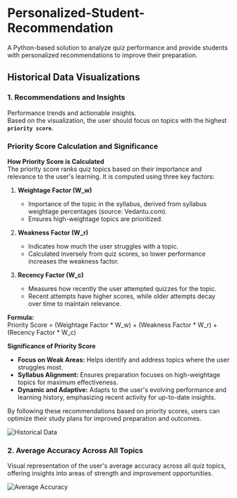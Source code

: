 # Personalized-Student-Recommendation
A Python-based solution to analyze quiz performance and provide students with personalized recommendations to improve their preparation.

## Historical Data Visualizations

### 1.  Recommendations and Insights
Performance trends and actionable insights.  
Based on the visualization, the user should focus on topics with the highest **`priority score`**.  

### Priority Score Calculation and Significance

**How Priority Score is Calculated**  
The priority score ranks quiz topics based on their importance and relevance to the user's learning. It is computed using three key factors:  

1. **Weightage Factor (W_w)**  
   - Importance of the topic in the syllabus, derived from syllabus weightage percentages (source: Vedantu.com).  
   - Ensures high-weightage topics are prioritized.  

2. **Weakness Factor (W_r)**  
   - Indicates how much the user struggles with a topic.  
   - Calculated inversely from quiz scores, so lower performance increases the weakness factor.  

3. **Recency Factor (W_c)**  
   - Measures how recently the user attempted quizzes for the topic.  
   - Recent attempts have higher scores, while older attempts decay over time to maintain relevance.  

**Formula:**  
Priority Score = (Weightage Factor * W_w) + (Weakness Factor * W_r) + (Recency Factor * W_c)


**Significance of Priority Score**  
- **Focus on Weak Areas:** Helps identify and address topics where the user struggles most.  
- **Syllabus Alignment:** Ensures preparation focuses on high-weightage topics for maximum effectiveness.  
- **Dynamic and Adaptive:** Adapts to the user's evolving performance and learning history, emphasizing recent activity for up-to-date insights.  

By following these recommendations based on priority scores, users can optimize their study plans for improved preparation and outcomes.


![Historical Data](https://github.com/user-attachments/assets/679ad5f3-5869-4c9b-b768-18cffb7113bb)

### 2. Average Accuracy Across All Topics
Visual representation of the user's average accuracy across all quiz topics, offering insights into areas of strength and improvement opportunities.  

![Average Accuracy](https://github.com/user-attachments/assets/bcac31e6-ae68-411d-b45e-d7d6331a7266)
